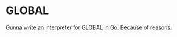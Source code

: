 GLOBAL
======

Gunna write an interpreter for [GLOBAL][1] in Go. Because of reasons.

[1]: http://forums.xkcd.com/viewtopic.php?f=11&t=76349
